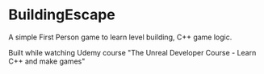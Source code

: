 # BuildingEscape
A simple First Person game to learn level building, C++ game logic.

Built while watching Udemy course "The Unreal Developer Course - Learn C++ and make games"
